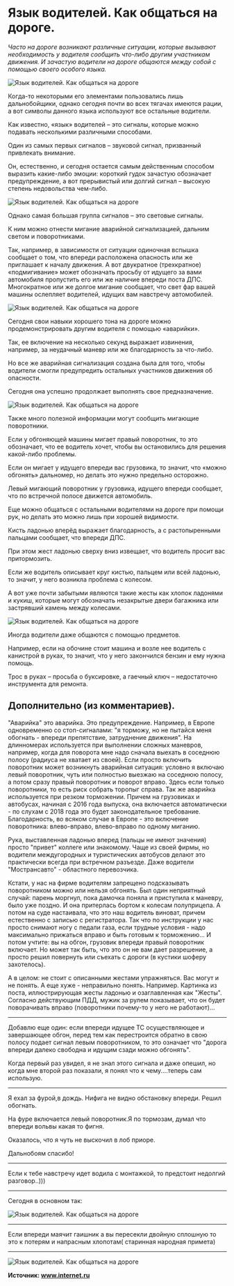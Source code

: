 # Язык водителей. Как общаться на дороге.
_Часто на дороге возникают различные ситуации, которые вызывают необходимость у водителя сообщить что-либо другим участникам движения. И зачастую водители на дороге общаются между собой с помощью своего особого языка._

![Язык водителей. Как общаться на дороге](/images/Auto/yazyk-voditelej-kak-obshhatsya-na-doroge_01.jpg 'Язык водителей. Как общаться на дороге')

Когда-то некоторыми его элементами пользовались лишь дальнобойщики, однако сегодня почти во всех тягачах имеются рации, а вот символы данного языка используют все остальные водители. 

Как известно, «язык» водителей – это сигналы, которые можно подавать несколькими различными способами.

Один из самых первых сигналов – звуковой сигнал, призванный привлекать внимание.

Он, естественно, и сегодня остается самым действенным способом выразить какие-либо эмоции: короткий гудок зачастую обозначает предупреждение, а вот прерывистый или долгий сигнал – высокую степень недовольства чем-либо.

![Язык водителей. Как общаться на дороге](/images/Auto/yazyk-voditelej-kak-obshhatsya-na-doroge_02.jpg 'Язык водителей. Как общаться на дороге')

Однако самая большая группа сигналов – это световые сигналы.

К ним можно отнести мигание аварийной сигнализацией, дальним светом и поворотниками.

Так, например, в зависимости от ситуации одиночная вспышка сообщает о том, что впереди расположена опасность или же приглашает к началу движения.
А вот двукратное (трехкратное) «подмигивание» может обозначать просьбу от идущего за вами автомобиля пропустить его или же наличие впереди поста ДПС. Многократное или же долгое мигание сообщает, что свет фар вашей машины ослепляет водителей, идущих вам навстречу автомобилей.

![Язык водителей. Как общаться на дороге](/images/Auto/yazyk-voditelej-kak-obshhatsya-na-doroge_03.jpg 'Язык водителей. Как общаться на дороге')

Сегодня свои навыки хорошего тона на дороге можно продемонстрировать другим водителя с помощью «аварийки».

Так, ее включение на несколько секунд выражает извинения, например, за неудачный маневр или же благодарность за что-либо.

Но все же аварийная сигнализация создана была для того, чтобы водители смогли предупредить остальных участников движения об опасности.

Сегодня она успешно продолжает выполнять свое предназначение.

![Язык водителей. Как общаться на дороге](/images/Auto/yazyk-voditelej-kak-obshhatsya-na-doroge_04.jpg 'Язык водителей. Как общаться на дороге')

Также много полезной информации могут сообщить мигающие поворотники.

Если у обгоняющей машины мигает правый поворотник, то это обозначает, что ее водитель хочет, чтобы вы остановились для решения какой-либо проблемы.

Если он мигает у идущего впереди вас грузовика, то значит, что «можно обгонять» дальномер, но делать это нужно предельно осторожно.

Левый мигающий поворотник у грузовика, идущего впереди сообщает, что по встречной полосе движется автомобиль.

Еще можно общаться с остальными водителями на дороге при помощи рук, но делать это можно лишь при хорошей видимости.

Кисть ладонью вперёд выражает благодарность, а с растопыренными пальцами сообщает, что впереди ДПС.

При этом жест ладонью сверху вниз извещает, что водитель просит вас притормозить.

Если же водитель описывает круг кистью, пальцем или всей ладонью, то значит, у него возникла проблема с колесом.

А вот уже почти забытыми являются такие жесты как хлопок ладонями и кукиш, которые могут обозначать незакрытые двери багажника или застрявший камень между колесами.

![Язык водителей. Как общаться на дороге](/images/Auto/yazyk-voditelej-kak-obshhatsya-na-doroge_05.jpg 'Язык водителей. Как общаться на дороге')

Иногда водители даже общаются с помощью предметов.

Например, если на обочине стоит машина и возле нее водитель с канистрой в руках, то значит, что у него закончился бензин и ему нужна помощь.

Трос в руках – просьба о буксировке, а гаечный ключ – недостаточно инструмента для ремонта.

## Дополнительно (из комментариев).
"Аварийка" это аварийка. Это предупреждение. Например, в Европе одновременно со стоп-сигналами: "я торможу, но не пытайся меня обогнать - впереди препятствие, затруднение движения". На длинномерах используется при выполнении сложных маневров, например, когда для поворота мне надо сначала выехать в соседнюю полосу (радиуса не хватает из своей). Если просто включить поворотник может возникнуть аварийная ситуация: условно я включаю левый поворотник, чуть или полностью выезжаю на соседнюю полосу, а потом сразу правый поворотник и поворот вправо. Здесь если только поворотники, то есть риск собрать торопыг справа. Так же аварийка используется при резком торможении. Причем на грузовиках и автобусах, начиная с 2016 года выпуска, она включается автоматически - по слухам с 2018 года это будет законодательное требование. Благодарность, во всяком случае в Европе - это включение поворотника: влево-вправо, влево-вправо по одному миганию.

Рука, выставленная ладонью вперед (пальцы не имеют значения) просто "привет" коллеге или знакомому. Чаще из своей фирмы, но водители междугородных и туристических автобусов делают это практически всегда при встречном разъезде. Даже водители "Мострансавто" - областного перевозчика.

Кстати, у нас на фирме водителям запрещено подсказывать поворотником можно или нельзя обгонять. Был один неприятный случай: парень моргнул, пока дамочка поняла и приступила к маневру, было уже поздно. И она притерлась бортом к колесам полуприцепа. А потом на суде настаивала, что это наш водитель виноват, причем естественно с записью с регистратора. Так что по инструкции у нас просто снимают ногу с педали газа, если трудные условия - надо максимально прижаться вправо и быть готовым к торможению... И потом учтите: вы на обгон, грузовик впереди правый поворотник включает. Но может так быть, что это он не вам дает разрешение, а просто решил повернуть или съехать с дороги (в кустики шоферу захотелось).

А в целом: не стоит с описанными жестами упражняться. Вас могут и не понять. А еще хуже - неправильно понять. Например. Картинка из поста, иллюстрирующая жесты ладонью и озаглавленная как "Жесты". Согласно действующим ПДД, мужик за рулем показывает, что он будет поворачивать вправо (поворотники почему-то у него не работают)...

---
Добавлю еще один: если впереди идущее ТС осуществляющее и завершающее обгон, перед тем как перестроится обратно в свою полосу подает сигнал левым поворотником, то это означает что "дорога впереди далеко свободна и идущим сзади можно обгонять".

Когда первый раз увидел, я не знал этого сигнала и даже опешил, но когда мне второй раз показали, я понял что к чему....теперь сам использую.

---
Я ехал за фурой,в дождь. Нифига не видно обстановку впереди. Решил обогнать.

На фуре включается левый поворотник.Я по тормозам, думал что впереди вольвы какая то фигня.

Оказалось, что я чуть не выскочил в лоб приоре.

Дальнобоям спасибо!

---
Если к тебе навстречу идет водила с монтажкой, то предстоит недолгий разговор..)))

---
Сегодня в основном так:

![Язык водителей. Как общаться на дороге](/images/Auto/yazyk-voditelej-kak-obshhatsya-na-doroge_06.jpg 'Язык водителей. Как общаться на дороге')

---
Если впереди маячит гаишник а вы пересекли двойную сплошную то это к потерям и напрасным хлопотам( старинная народная примета)

---

![Язык водителей. Как общаться на дороге](/images/Auto/yazyk-voditelej-kak-obshhatsya-na-doroge_07.jpg 'Язык водителей. Как общаться на дороге')

**Источник: www.internet.ru**
